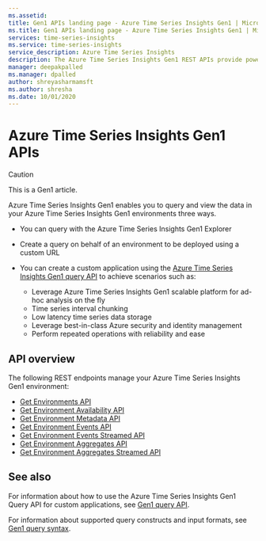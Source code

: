 ```yaml
---
ms.assetid:
title: Gen1 APIs landing page - Azure Time Series Insights Gen1 | Microsoft Docs
ms.title: Gen1 APIs landing page - Azure Time Series Insights Gen1 | Microsoft Docs
services: time-series-insights
ms.service: time-series-insights
service_description: Azure Time Series Insights
description: The Azure Time Series Insights Gen1 REST APIs provide powerful abilities to query and view data in your Gen1 environments.
manager: deepakpalled
ms.manager: dpalled
author: shreyasharmamsft
ms.author: shresha
ms.date: 10/01/2020
---
```


# Azure Time Series Insights Gen1 APIs

> [!CAUTION]
> This is a Gen1 article.

Azure Time Series Insights Gen1 enables you to query and view the data in your Azure Time Series Insights Gen1 environments three ways.

* You can query with the Azure Time Series Insights Gen1 Explorer
* Create a query on behalf of an environment to be deployed using a custom URL
* You can create a custom application using the [Azure Time Series Insights Gen1 query API](gen1-query-api.md) to achieve scenarios such as:

  * Leverage Azure Time Series Insights Gen1 scalable platform for ad-hoc analysis on the fly
  * Time series interval chunking
  * Low latency time series data storage
  * Leverage best-in-class Azure security and identity management
  * Perform repeated operations with reliability and ease

## API overview

The following REST endpoints manage your Azure Time Series Insights Gen1 environment:

* [Get Environments API](./gen1-query-api.md#get-environments-api)
* [Get Environment Availability API](./gen1-query-api.md#get-environment-availability-api)
* [Get Environment Metadata API](./gen1-query-api.md#get-environment-metadata-api)
* [Get Environment Events API](./gen1-query-api.md#get-environment-events-api)
* [Get Environment Events Streamed API](./gen1-query-api.md#get-environment-events-streamed-api)
* [Get Environment Aggregates API](./gen1-query-api.md#get-environment-aggregates-api)
* [Get Environment Aggregates Streamed API](./gen1-query-api.md#get-environment-aggregates-streamed-api)

## See also

For information about how to use the Azure Time Series Insights Gen1 Query API for custom applications, see [Gen1 query API](gen1-query-api.md).

For information about supported query constructs and input formats, see [Gen1 query syntax](gen1-query-syntax.md).

